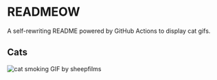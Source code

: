 # READMEOW

A self-rewriting README powered by GitHub Actions to display cat gifs.

## Cats

![cat smoking GIF by sheepfilms](https://media2.giphy.com/media/l0ExdMHUDKteztyfe/200.gif?cid=9acd02daplqlqy0l53v0xza8gldz2juq6pyrix1kq04g3k2x&ep=v1_gifs_search&rid=200.gif&ct=g)
